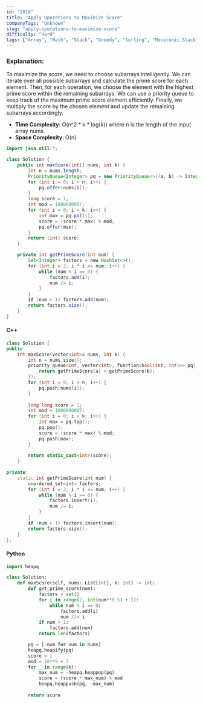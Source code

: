 ```yaml
---
id: "2818"
title: "Apply Operations to Maximize Score"
companyTags: "Unknown"
slug: "apply-operations-to-maximize-score"
difficulty: "Hard"
tags: ["Array", "Math", "Stack", "Greedy", "Sorting", "Monotonic Stack", "Number Theory"]
---
```


### Explanation:
To maximize the score, we need to choose subarrays intelligently. We can iterate over all possible subarrays and calculate the prime score for each element. Then, for each operation, we choose the element with the highest prime score within the remaining subarrays. We can use a priority queue to keep track of the maximum prime score element efficiently. Finally, we multiply the score by the chosen element and update the remaining subarrays accordingly.

- **Time Complexity**: O(n^2 * k * log(k)) where n is the length of the input array nums.
- **Space Complexity**: O(n)

```java
import java.util.*;

class Solution {
    public int maxScore(int[] nums, int k) {
        int n = nums.length;
        PriorityQueue<Integer> pq = new PriorityQueue<>((a, b) -> Integer.compare(getPrimeScore(b), getPrimeScore(a)));
        for (int i = 0; i < n; i++) {
            pq.offer(nums[i]);
        }
        long score = 1;
        int mod = 1000000007;
        for (int i = 0; i < k; i++) {
            int max = pq.poll();
            score = (score * max) % mod;
            pq.offer(max);
        }
        return (int) score;
    }

    private int getPrimeScore(int num) {
        Set<Integer> factors = new HashSet<>();
        for (int i = 2; i * i <= num; i++) {
            while (num % i == 0) {
                factors.add(i);
                num /= i;
            }
        }
        if (num > 1) factors.add(num);
        return factors.size();
    }
}
```

#### C++
```cpp
class Solution {
public:
    int maxScore(vector<int>& nums, int k) {
        int n = nums.size();
        priority_queue<int, vector<int>, function<bool(int, int)>> pq([](int a, int b) {
            return getPrimeScore(a) < getPrimeScore(b);
        });
        for (int i = 0; i < n; i++) {
            pq.push(nums[i]);
        }
        
        long long score = 1;
        int mod = 1000000007;
        for (int i = 0; i < k; i++) {
            int max = pq.top();
            pq.pop();
            score = (score * max) % mod;
            pq.push(max);
        }
        
        return static_cast<int>(score);
    }
    
private:
    static int getPrimeScore(int num) {
        unordered_set<int> factors;
        for (int i = 2; i * i <= num; i++) {
            while (num % i == 0) {
                factors.insert(i);
                num /= i;
            }
        }
        if (num > 1) factors.insert(num);
        return factors.size();
    }
};
```

#### Python
```python
import heapq

class Solution:
    def maxScore(self, nums: List[int], k: int) -> int:
        def get_prime_score(num):
            factors = set()
            for i in range(2, int(num**0.5) + 1):
                while num % i == 0:
                    factors.add(i)
                    num //= i
            if num > 1:
                factors.add(num)
            return len(factors)

        pq = [-num for num in nums]
        heapq.heapify(pq)
        score = 1
        mod = 10**9 + 7
        for _ in range(k):
            max_num = -heapq.heappop(pq)
            score = (score * max_num) % mod
            heapq.heappush(pq, -max_num)
        
        return score
```